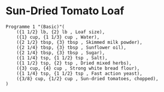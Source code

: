 Sun-Dried Tomato Loaf
=====================

    Programme 1 "(Basic)"(
        ({1 1/2} lb, {2} lb , Loaf size),
        ({1} cup, {1 1/3} cup , Water),
        ({2 1/2} tbsp, {3} tbsp , Skimmed milk powder),
        ({2 1/4} tbsp, {3} tbsp , Sunflower oil),
        ({2 1/4} tbsp, {3} tbsp , Sugar),
        ({1 1/4} tsp, {1 1/2} tsp , Salt),
        ({1 1/2} tsp, {2} tsp , Dried mixed herbs),
        ({3} cup, {4} cup , Strong white bread flour),
        ({1 1/4} tsp, {1 1/2} tsp , Fast action yeast),
        ({3/8} cup, {1/2} cup , Sun-dried tomatoes, chopped),
    )

